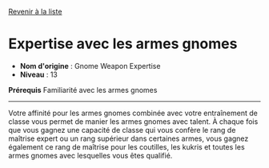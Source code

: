 [Revenir à la liste](..)

# Expertise avec les armes gnomes

 * **Nom d'origine** : Gnome Weapon Expertise
 * **Niveau** : 13


<p><strong>Prérequis</strong> Familiarité avec les armes gnomes</p>
<hr />
<p>Votre affinité pour les armes gnomes combinée avec votre entraînement de classe vous permet de manier les armes gnomes avec talent. À chaque fois que vous gagnez une capacité de classe qui vous confère le rang de maîtrise expert ou un rang supérieur dans certaines armes, vous gagnez également ce rang de maîtrise pour les coutilles, les kukris et toutes les armes gnomes avec lesquelles vous êtes qualifié.</p>